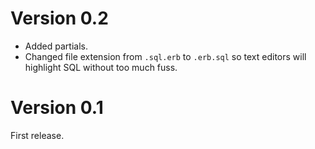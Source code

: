 
Version 0.2
==================
  * Added partials.
  * Changed file extension from `.sql.erb` to `.erb.sql` so text editors will highlight SQL without too much fuss.

Version 0.1
===================
First release.
